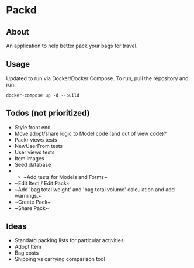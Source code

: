 # Packd

## About

An application to help better pack your bags for travel. 

## Usage

Updated to run via Docker/Docker Compose. To run, pull the repository and run: 

`docker-compose up -d --build`

## Todos (not prioritized)

* Style front end
* Move adopt/share logic to Model code (and out of view code)?
* Packr views tests
* NewUserFrom tests
* User views tests
* Item images
* Seed database
* * ~Add tests for Models and Forms~
* ~Edit Item / Edit Pack~
* ~Add 'bag total weight' and 'bag total volume' calculation and add warnings.~ 
* ~Create Pack~
* ~Share Pack~

## Ideas

* Standard packing lists for particular activities
* Adopt Item
* Bag costs
* Shipping vs carrying comparison tool
